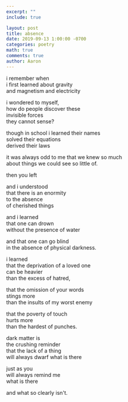 ```yaml
---
excerpt: ""
include: true

layout: post
title: absence 
date: 2019-09-13 1:00:00 -0700
categories: poetry
math: true
comments: true
author: Aaron
---
```


i remember when   
i first learned about gravity  
and magnetism and electricity  

i wondered to myself,  
how do people discover these  
invisible forces  
they cannot sense?  

though in school i learned their names  
solved their equations  
derived their laws  

it was always odd to me that we knew so much  
about things we could see so little of.  

then you left  

and i understood  
that there is an enormity  
to the absence  
of cherished things  

and i learned  
that one can drown  
without the presence of water  

and that one can go blind  
in the absence of physical darkness.  

i learned  
that the deprivation of a loved one  
can be heavier  
than the excess of hatred,  

that the omission of your words  
stings more  
than the insults of my worst enemy  

that the poverty of touch  
hurts more  
than the hardest of punches.  

dark matter is  
the crushing reminder  
that the lack of a thing  
will always dwarf what is there  

just as you  
will always remind me  
what is there  

and what so clearly isn't.
